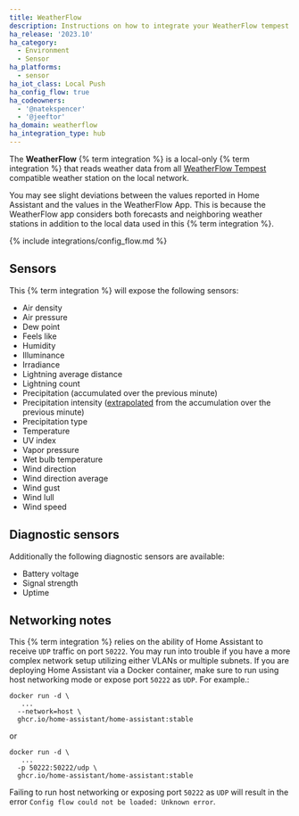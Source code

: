 ```yaml
---
title: WeatherFlow
description: Instructions on how to integrate your WeatherFlow tempest into Home Assistant.
ha_release: '2023.10'
ha_category:
  - Environment
  - Sensor
ha_platforms:
  - sensor
ha_iot_class: Local Push
ha_config_flow: true
ha_codeowners:
  - '@natekspencer'
  - '@jeeftor'
ha_domain: weatherflow
ha_integration_type: hub
---
```


The **WeatherFlow** {% term integration %} is a local-only {% term integration %} that reads weather data from all [WeatherFlow Tempest](https://weatherflow.com/tempest-weather-system/) compatible weather station on the local network.

<div class='note'>
You may see slight deviations between the values reported in Home Assistant and the values in the WeatherFlow App. This is because the WeatherFlow app considers both forecasts and neighboring weather stations in addition to the local data used in this {% term integration %}.
</div>

{% include integrations/config_flow.md %}

## Sensors

This {% term integration %} will expose the following sensors:

- Air density
- Air pressure
- Dew point
- Feels like
- Humidity
- Illuminance
- Irradiance
- Lightning average distance
- Lightning count
- Precipitation (accumulated over the previous minute)
- Precipitation intensity ([extrapolated](https://weatherflow.github.io/Tempest/api/derived-metric-formulas.html#rain-rate) from the accumulation over the previous minute)
- Precipitation type
- Temperature
- UV index
- Vapor pressure
- Wet bulb temperature
- Wind direction
- Wind direction average
- Wind gust
- Wind lull
- Wind speed

## Diagnostic sensors

Additionally the following diagnostic sensors are available:

- Battery voltage
- Signal strength
- Uptime

## Networking notes

This {% term integration %} relies on the ability of Home Assistant to receive `UDP` traffic on port `50222`. You may run into trouble if you have a more complex network setup utilizing either VLANs or multiple subnets. If you are deploying Home Assistant via a Docker container, make sure to run using host networking mode or expose port `50222` as `UDP`. For example.:

```
docker run -d \
   ...
  --network=host \
  ghcr.io/home-assistant/home-assistant:stable
```

or

```
docker run -d \
   ...
  -p 50222:50222/udp \
  ghcr.io/home-assistant/home-assistant:stable
```

Failing to run host networking or exposing port `50222` as `UDP` will result in the error `Config flow could not be loaded: Unknown error`.
